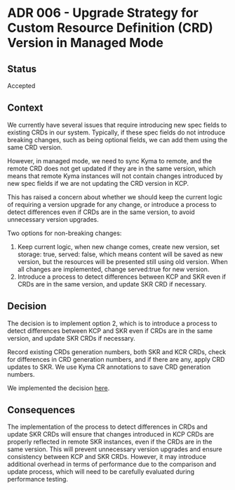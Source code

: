# ADR 006 - Upgrade Strategy for Custom Resource Definition (CRD) Version in Managed Mode

## Status

Accepted

## Context

We currently have several issues that require introducing new spec fields to existing CRDs in our system. Typically, if these spec fields do not introduce breaking changes, such as being optional fields, we can add them using the same CRD version. 

However, in managed mode, we need to sync Kyma to remote, and the remote CRD does not get updated if they are in the same version, which means that remote Kyma instances will not contain changes introduced by new spec fields if we are not updating the CRD version in KCP.

This has raised a concern about whether we should keep the current logic of requiring a version upgrade for any change, or introduce a process to detect differences even if CRDs are in the same version, to avoid unnecessary version upgrades.

Two options for non-breaking changes:
1. Keep current logic, when new change comes, create new version, set storage: true, served: false, which means content will be saved as new version, but the resources will be presented still using old version. When all changes are implemented, change served:true for new version.
2. Introduce a process to detect differences between KCP and SKR even if CRDs are in the same version, and update SKR CRD if necessary. 

## Decision

The decision is to implement option 2, which is to introduce a process to detect differences between KCP and SKR even if CRDs are in the same version, and update SKR CRDs if necessary.

Record existing CRDs generation numbers, both SKR and KCR CRDs, check for differences in CRD generation numbers, and if there are any, apply CRD updates to SKR. We use Kyma CR annotations to save CRD generation numbers.

We implemented the decision [here](https://github.com/kyma-project/lifecycle-manager/issues/534).

## Consequences

The implementation of the process to detect differences in CRDs and update SKR CRDs will ensure that changes introduced in KCP CRDs are properly reflected in remote SKR instances, even if the CRDs are in the same version. This will prevent unnecessary version upgrades and ensure consistency between KCP and SKR CRDs. However, it may introduce additional overhead in terms of performance due to the comparison and update process, which will need to be carefully evaluated during performance testing.
